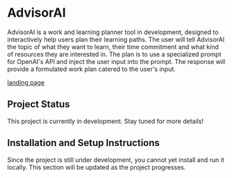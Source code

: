 # AdvisorAI

AdvisorAI is a work and learning planner tool in development, designed to interactively help users plan their learning paths. The user will tell AdvisorAI the topic of what they want to learn, their time commitment and what kind of resources they are interested in. The plan is to use a specialized prompt for OpenAI's API and inject the user input into the prompt. The response will provide a formulated work plan catered to the user's input.

[landing page]()

## Project Status

This project is currently in development. Stay tuned for more details!

## Installation and Setup Instructions

Since the project is still under development, you cannot yet install and run it locally. This section will be updated as the project progresses.
